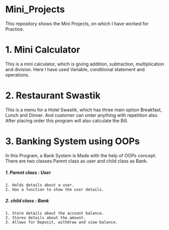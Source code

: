 # Mini_Projects
This repository shows the Mini Projects, on which I have worked for Practice. 

# 1. Mini Calculator
This is a mini calculator, which is giving addition, subtraction, multiplication and division. Here I have used Variable, conditional statement and operations.

# 2. Restaurant Swastik 
This is a menu for a Hotel Swastik, which has three main option Breakfast, Lunch and Dinner. And customer can order anything with repetition also. After placing order this program will also calculate the Bill.

# 3. Banking System using OOPs
In this Program, a Bank System is Made with the help of OOPs concept. There are two classes Parent class as user and child class as Bank.
##### 1. Parent class : User
    1. Holds details about a user.
    2. Has a function to show the user details. 
##### 2. child class : Bank
    1. Store details about the account balance.
    2. Stores details about the amount.
    3. Allows for Deposit, withdraw and view balance.

